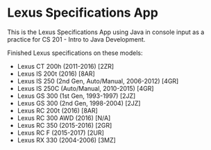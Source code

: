 # Lexus Specifications App

This is the Lexus Specifications App using Java in console input as a practice for CS 201 - Intro to Java Development.

Finished Lexus specifications on these models:
* Lexus CT 200h (2011-2016) [2ZR]
* Lexus IS 200t (2016) [8AR]
* Lexus IS 250 (2nd Gen, Auto/Manual, 2006-2012) [4GR]
* Lexus IS 250C (Auto/Manual, 2010-2015) [4GR]
* Lexus GS 300 (1st Gen, 1993-1997) [2JZ]
* Lexus GS 300 (2nd Gen, 1998-2004) [2JZ]
* Lexus RC 200t (2016) [8AR]
* Lexus RC 300 AWD (2016) [N/A]
* Lexus RC 350 (2015-2016) [2GR]
* Lexus RC F (2015-2017) [2UR]
* Lexus RX 330 (2004-2006) [3MZ]
